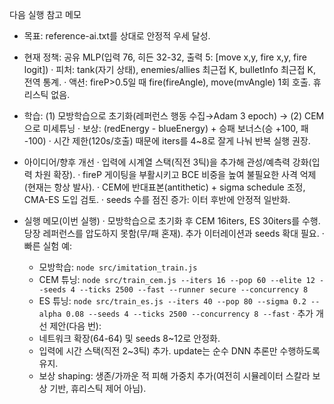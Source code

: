 다음 실행 참고 메모

- 목표: reference-ai.txt를 상대로 안정적 우세 달성.
- 현재 정책: 공유 MLP(입력 76, 히든 32-32, 출력 5: [move x,y, fire x,y, fire logit])
  · 피처: tank(자기 상태), enemies/allies 최근접 K, bulletInfo 최근접 K, 전역 통계.
  · 액션: fireP>0.5일 때 fire(fireAngle), move(mvAngle) 1회 호출. 휴리스틱 없음.
- 학습: (1) 모방학습으로 초기화(레퍼런스 행동 수집→Adam 3 epoch) → (2) CEM으로 미세튜닝
  · 보상: (redEnergy - blueEnergy) + 승패 보너스(승 +100, 패 -100)
  · 시간 제한(120s/호출) 때문에 iters를 4~8로 잘게 나눠 반복 실행 권장.

- 아이디어/향후 개선
  · 입력에 시계열 스택(직전 3틱)을 추가해 관성/예측력 강화(입력 차원 확장).
  · fireP 게이팅을 부활시키고 BCE 비중을 높여 불필요한 사격 억제(현재는 항상 발사).
  · CEM에 반대표본(antithetic) + sigma schedule 조정, CMA-ES 도입 검토.
  · seeds 수를 점진 증가: 이터 후반에 안정적 일반화.

- 실행 메모(이번 실행)
  · 모방학습으로 초기화 후 CEM 16iters, ES 30iters를 수행. 당장 레퍼런스를 압도하지 못함(무/패 혼재). 추가 이터레이션과 seeds 확대 필요.
  · 빠른 실험 예:
    - 모방학습: `node src/imitation_train.js`
    - CEM 튜닝: `node src/train_cem.js --iters 16 --pop 60 --elite 12 --seeds 4 --ticks 2500 --fast --runner secure --concurrency 8`
    - ES 튜닝: `node src/train_es.js --iters 40 --pop 80 --sigma 0.2 --alpha 0.08 --seeds 4 --ticks 2500 --concurrency 8 --fast`
  · 추가 개선 제안(다음 번):
    - 네트워크 확장(64-64) 및 seeds 8~12로 안정화.
    - 입력에 시간 스택(직전 2~3틱) 추가. update는 순수 DNN 추론만 수행하도록 유지.
    - 보상 shaping: 생존/가까운 적 피해 가중치 추가(여전히 시뮬레이터 스칼라 보상 기반, 휴리스틱 제어 아님).
